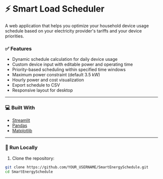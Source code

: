 # ⚡ Smart Load Scheduler

A web application that helps you optimize your household device usage schedule based on your electricity provider's tariffs and your device priorities.

### ✅ Features
- Dynamic schedule calculation for daily device usage
- Custom device input with editable power and operating time
- Priority-based scheduling within specified time windows
- Maximum power constraint (default 3.5 kW)
- Hourly power and cost visualization
- Export schedule to CSV
- Responsive layout for desktop

---

### 💻 Built With
- [Streamlit](https://streamlit.io/)
- [Pandas](https://pandas.pydata.org/)
- [Matplotlib](https://matplotlib.org/)

---

### 🚀 Run Locally

1. Clone the repository:
```bash
git clone https://github.com/YOUR_USERNAME/SmartEnergySchedule.git
cd SmartEnergySchedule

